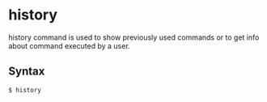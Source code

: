 # history
history command is used to show previously used commands or to get info about command executed by a user.

## Syntax
`$ history`

